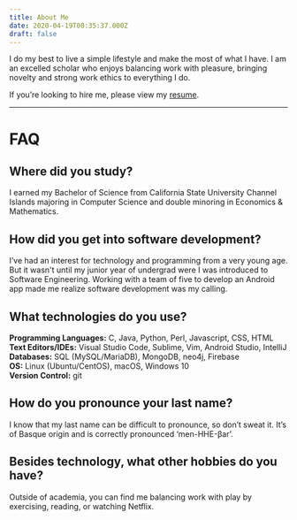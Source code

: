 ```yaml
---
title: About Me
date: 2020-04-19T00:35:37.000Z
draft: false
---
```

I do my best to live a simple lifestyle and make the most of what I have. I am an excelled scholar who enjoys balancing work with pleasure, bringing novelty and strong work ethics to everything I do.

If you’re looking to hire me, please view my [resume](/uploads/resume.pdf).  

- - -

# FAQ

## Where did you study?

I earned my Bachelor of Science from California State University Channel Islands majoring in Computer Science and double minoring in Economics & Mathematics.

## How did you get into software development?

 I’ve had an interest for technology and programming from a very young age. But it wasn't until my junior year of undergrad were I was introduced to Software Engineering. Working with a team of five to develop an Android app made me realize software development was my calling.

## What technologies do you use?

**Programming Languages:** C, Java, Python, Perl, Javascript, CSS, HTML\
**Text Editors/IDEs:** Visual Studio Code, Sublime, Vim, Android Studio, IntelliJ\
**Databases:** SQL (MySQL/MariaDB), MongoDB, neo4j, Firebase\
**OS:** Linux (Ubuntu/CentOS), macOS, Windows 10\
**Version Control:** git  

## How do you pronounce your last name?

I know that my last name can be difficult to pronounce, so don’t sweat it. It’s of Basque origin and is correctly pronounced ‘men-HHE-βar’.  

## Besides technology, what other hobbies do you have?

Outside of academia, you can find me balancing work with play by exercising, reading, or watching Netflix.